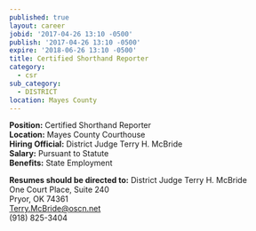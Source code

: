 ```yaml
---
published: true
layout: career
jobid: '2017-04-26 13:10 -0500'
publish: '2017-04-26 13:10 -0500'
expire: '2018-06-26 13:10 -0500'
title: Certified Shorthand Reporter
category:
  - csr
sub_category:
  - DISTRICT
location: Mayes County
---
```

**Position:** Certified Shorthand Reporter  
**Location:** Mayes County Courthouse  
**Hiring Official:** District Judge Terry H. McBride  
**Salary:** Pursuant to Statute  
**Benefits:** State Employment  

**Resumes should be directed to:**
District Judge Terry H. McBride  
One Court Place, Suite 240  
Pryor, OK  74361  
[Terry.McBride@oscn.net](mailto:Terry.McBride@oscn.net)  
(918) 825-3404
